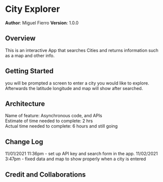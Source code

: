 # City Explorer

**Author**: Miguel Fierro
**Version**: 1.0.0

## Overview
<!-- Provide a high level overview of what this application is and why you are building it, beyond the fact that it's an assignment for this class. (i.e. What's your problem domain?) --> This is an interactive App that searches Cities and returns information such as a map and other info.

## Getting Started
<!-- What are the steps that a user must take in order to build this app on their own machine and get it running? -->
you will be prompted a screen to enter a city you would like to explore. Afterwards the latitude longitude and map will show after searched.

## Architecture
<!-- Provide a detailed description of the application design. What technologies (languages, libraries, etc) you're using, and any other relevant design information. -->

Name of feature: Asynchronous code, and APIs <br>
Estimate of time needed to complete: 2 hrs <br>
Actual time needed to complete: 6 hours and still going

## Change Log
<!-- Use this area to document the iterative changes made to your application as each feature is successfully implemented. Use time stamps. Here's an example:

01-01-2001 4:59pm - Application now has a fully-functional express server, with a GET route for the location resource. -->

11/01/2021 11:36pm - set up API key and search form in the app. 
11/02/2021 3:47pm - fixed data and map to show properly when a city is entered
## Credit and Collaborations
